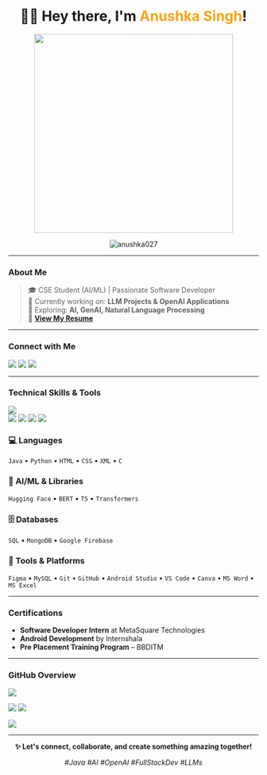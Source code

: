 <h1 align="center">👩‍💻 Hey there, I'm <span style="color:#fca311;">Anushka Singh</span>!</h1>

<p align="center">
  <img src="https://media.giphy.com/media/qgQUggAC3Pfv687qPC/giphy.gif" width="400" />
</p>

<p align="center">
  <img src="https://komarev.com/ghpvc/?username=anushka027&label=Profile%20views&color=0e75b6&style=flat" alt="anushka027" />
</p>

---
<h3><b>About Me</b></h3>

> 🎓 CSE Student (AI/ML) |  Passionate Software Developer  
> 💬 Currently working on: **LLM Projects & OpenAI Applications**  
> 🌱 Exploring: **AI, GenAI, Natural Language Processing**  
> 🧾 [**View My Resume**](https://drive.google.com/file/d/1Arj244ytXrmkGspcl8OJYtNvkGH35w4b/view?usp=drive_link)
---
<h3><b>Connect with Me</b></h3>

<p>
  <a href="mailto:anushka027singh@gmail.com"><img src="https://img.shields.io/badge/Gmail-EA4335?style=for-the-badge&logo=gmail&logoColor=white" /></a>
  <a href="https://www.linkedin.com/in/anu-shka-singh/"><img src="https://img.shields.io/badge/LinkedIn-0077B5?style=for-the-badge&logo=linkedin&logoColor=white" /></a>
  <a href="https://github.com/anushka027"><img src="https://img.shields.io/badge/GitHub-100000?style=for-the-badge&logo=github&logoColor=white" /></a>
</p>

---
<h3><b>Technical Skills & Tools</b></h3>
<p>
  <img src="https://skillicons.dev/icons?i=java,python,html,css,git,mysql,mongodb,figma,firebase,github,androidstudio,vscode" />
  <br>
  <img src="https://img.shields.io/badge/HuggingFace-FFD21F?style=for-the-badge&logo=huggingface&logoColor=black" />
  <img src="https://img.shields.io/badge/BERT-12100E?style=for-the-badge&logo=google&logoColor=white" />
  <img src="https://img.shields.io/badge/T5-4285F4?style=for-the-badge&logo=google&logoColor=white" />
  <img src="https://img.shields.io/badge/Transformers-ffcc00?style=for-the-badge&logo=python&logoColor=black" />
</p>

### 💻 Languages  
`Java` • `Python` • `HTML` • `CSS` • `XML` • `C`

### 🧠 AI/ML & Libraries  
`Hugging Face` • `BERT` • `T5` • `Transformers`

### 🗄️ Databases  
`SQL` • `MongoDB` • `Google Firebase`

### 🧰 Tools & Platforms  
`Figma` • `MySQL` • `Git` • `GitHub` • `Android Studio` • `VS Code` • `Canva` • `MS Word` • `MS Excel`

---
<h3><b>Certifications</b></h3>

-  **Software Developer Intern** at MetaSquare Technologies  
-  **Android Development** by Internshala  
-  **Pre Placement Training Program** – BBDITM

---
<h3><b>GitHub Overview</b></h3>

<p>
  <img src="https://github-readme-stats.vercel.app/api/top-langs/?username=anushka027&layout=compact&theme=radical" />
</p>
<p>
  <img src="https://github-readme-stats.vercel.app/api?username=anushka027&show_icons=true&theme=radical" />
  <img src="https://github-readme-streak-stats.herokuapp.com/?user=anushka027&theme=radical" />
</p>

<p>
  <img src="https://github-contributor-stats.vercel.app/api?username=anushka027&limit=5&theme=gruvbox&combine=true" />
</p>

---

<p align="center"><b>✨ Let's connect, collaborate, and create something amazing together!</b></p>
<p align="center"><i>#Java #AI #OpenAI #FullStackDev #LLMs</i></p>
